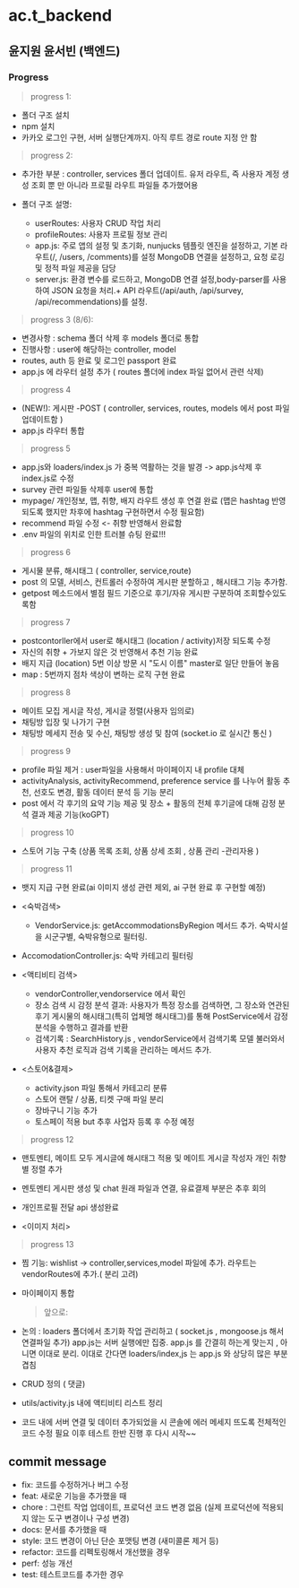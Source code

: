 # ac.t_backend

## 윤지원 윤서빈 (백엔드)

### Progress

> progress 1:

- 폴더 구조 설치
- npm 설치
- 카카오 로그인 구현, 서버 실행단계까지. 아직 루트 경로 route 지정 안 함

> progress 2:

- 추가한 부분 :
  controller, services 폴더 업데이트. 유저 라우트, 즉 사용자 계정 생성 조회 뿐 만 아니라 프로필 라우트 파일들 추가했어용

- 폴더 구조 설명:

  - userRoutes: 사용자 CRUD 작업 처리
  - profileRoutes: 사용자 프로필 정보 관리
  - app.js:
    주로 앱의 설정 및 초기화, nunjucks 템플릿 엔진을 설정하고, 기본 라우트(/, /users, /comments)를 설정 MongoDB 연결을 설정하고, 요청 로깅 및 정적 파일 제공을 담당
  - server.js:
    환경 변수를 로드하고, MongoDB 연결 설정,body-parser를 사용하여 JSON 요청을 처리.+ API 라우트(/api/auth, /api/survey, /api/recommendations)를 설정.

> progress 3 (8/6):

- 변경사항 : schema 폴더 삭제 후 models 폴더로 통합
- 진행사항 : user에 해당하는 controller, model
- routes, auth 등 완료 및 로그인 passport 완료
- app.js 에 라우터 설정 추가 ( routes 폴더에 index 파일 없어서 관련 삭제)

> progress 4

- (NEW!): 게시판 -POST ( controller, services, routes, models 에서 post 파일 업데이트함 )
- app.js 라우터 통합

> progress 5

- app.js와 loaders/index.js 가 중복 역활하는 것을 발경 -> app.js삭제 후 index.js로 수정
- survey 관련 파일들 삭제후 user에 통합
- mypage/ 개인정보, 맵, 취향, 배지 라우트 생성 후 연결 완료 (맵은 hashtag 반영되도록 했지만 차후에 hashtag 구현하면서 수정 필요함)
- recommend 파일 수정 <- 취향 반영해서 완료함
- .env 파일의 위치로 인한 트러블 슈팅 완료!!!

> progress 6

- 게시물 분류, 해시태그 ( controller, service,route)
- post 의 모델, 서비스, 컨트롤러 수정하여 게시판 분할하고 , 해시태그 기능 추가함.
- getpost 메소드에서 별점 필드 기준으로 후기/자유 게시판 구분하여 조회할수있도록함

> progress 7

- postcontorller에서 user로 해시태그 (location / activity)저장 되도록 수정
- 자신의 취향 + 가보지 않은 것 반영해서 추천 기능 완료
- 배지 지급 (location) 5번 이상 방문 시 "도시 이름" master로 일단 만들어 놓음
- map : 5번까지 점차 색상이 변하는 로직 구현 완료

> progress 8

- 메이트 모집 게시글 작성, 게시글 정렬(사용자 임의로)
- 채팅방 입장 및 나가기 구현
- 채팅방 메세지 전송 및 수신, 채팅방 생성 및 참여 (socket.io 로 실시간 통신 )

> progress 9

- profile 파일 제거 : user파일을 사용해서 마이페이지 내 profile 대체
- activityAnalysis, activityRecommend, preference service 를 나누어 활동 추천, 선호도 변경, 활동 데이터 분석 등 기능 분리
- post 에서 각 후기의 요약 기능 제공 및 장소 + 활동의 전체 후기글에 대해 감정 분석 결과 제공 기능(koGPT)

> progress 10

- 스토어 기능 구축 (상품 목록 조회, 상품 상세 조회 , 상품 관리 -관리자용 )

> progress 11

- 뱃지 지급 구현 완료(ai 이미지 생성 관련 제외, ai 구현 완료 후 구현할 예정)
- <숙박검색>
  - VendorService.js: getAccommodationsByRegion 메서드 추가. 숙박시설을 시군구별, 숙박유형으로 필터링.
- AccomodationController.js: 숙박 카테고리 필터링
- <액티비티 검색>

  - vendorController,vendorservice 에서 확인
  - 장소 검색 시 감정 분석 결과: 사용자가 특정 장소를 검색하면, 그 장소와 연관된 후기 게시물의 해시태그(특히 업체명 해시태그)를 통해 PostService에서 감정 분석을 수행하고 결과를 반환
  - 검색기록 : SearchHistory.js , vendorService에서 검색기록 모델 불러와서 사용자 추천 로직과 검색 기록을 관리하는 메서드 추가.

- <스토어&결제>
  - activity.json 파일 통해서 카테고리 분류
  - 스토어 랜탈 / 상품, 티켓 구매 파일 분리
  - 장바구니 기능 추가
  - 토스페이 적용 but 추후 사업자 등록 후 수정 예정

> progress 12

- 맨토멘티, 메이트 모두 게시글에 해시태그 적용 및 메이트 게시글 작성자 개인 취향별 정렬 추가
- 멘토멘티 게시판 생성 및 chat 원래 파일과 연결, 유료결제 부분은 추후 회의
- 개인프로필 전달 api 생성완료

- <이미지 처리>

> progress 13

- 찜 기능: wishlist -> controller,services,model 파일에 추가. 라우트는 vendorRoutes에 추가.( 분리 고려)
- 마이페이지 통합

  > 앞으로:

- 논의 : loaders 폴더에서 초기화 작업 관리하고 ( socket.js , mongoose.js 해서 연결파일 추가) app.js는 서버 실행에만 집중. app.js 를 간결히 하는게 맞는지 , 아니면 이대로 분리. 이대로 간다면 loaders/index,js 는 app.js 와 상당히 많은 부분 겹침

- CRUD 정의 ( 댓글)
- utils/activity.js 내에 액티비티 리스트 정리
- 코드 내에 서버 연결 및 데이터 추가되었을 시 콘솔에 에러 메세지 뜨도록 전체적인 코드 수정 필요 이후 테스트 한반 진행 후 다시 시작~~

## commit message

- fix: 코드를 수정하거나 버그 수정
- feat: 새로운 기능을 추가했을 때
- chore : 그런트 작업 업데이트, 프로덕션 코드 변경 없음 (실제 프로덕션에 적용되지 않는 도구 변경이나 구성 변경)
- docs: 문서를 추가했을 때
- style: 코드 변경이 아닌 단순 포맷팅 변경 (새미콜론 제거 등)
- refactor: 코드를 리펙토링해서 개선했을 경우
- perf: 성능 개선
- test: 테스트코드를 추가한 경우
